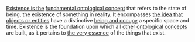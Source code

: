 

[Existence is the](3/3/1/3/2/1/_Existence-Meaninglessness) [fundamental ontological concept](1/1/1/.Ontology) that refers to the state of being, the existence of something in reality. It encompasses [the idea that](2/3/1/1/1/1/.Idea) [objects or entities](1/1/.Things%20and%20Properties) have a distinctive [being and occupy](1/2/1/2/2/1/3/_Being-Nonbeing) a specific space and time. Existence is the foundation upon which all [other ontological concepts](1/1/1/.Ontology) are built, as it pertains to [the very essence](3/3/3/1/3/3/.Breath%20of%20Life) of the things that exist.

##